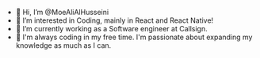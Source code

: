 - 👋 Hi, I’m @MoeAliAlHusseini
- 👀 I’m interested in Coding, mainly in React and React Native!
- 🌱 I’m currently working as a Software engineer at Callsign.
- 💞️ I'm always coding in my free time. I'm passionate about expanding my knowledge as much as I can.

<!---
MoeAliAlHusseini/MoeAliAlHusseini is a ✨ special ✨ repository because its `README.md` (this file) appears on your GitHub profile.
You can click the Preview link to take a look at your changes.
--->
